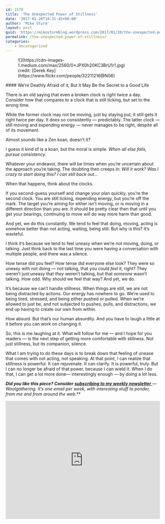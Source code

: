 ```yaml
---
id: 1578
title: 'The Unexpected Power of Stillness'
date: '2017-01-20T18:31:45+00:00'
author: 'Mike Sturm'
layout: post
guid: 'https://mikesturmblog.wordpress.com/2017/01/20/the-unexpected-power-of-stillness/'
permalink: /the-unexpected-power-of-stillness/
categories:
    - Uncategorized
---
```


<figure class="wp-caption">![](https://cdn-images-1.medium.com/max/2560/0*JPX0h20KC3BrU1r1.jpg)<figcaption class="wp-caption-text">credit: [Derek Key](https://www.flickr.com/people/32211216@N06)</figcaption></figure>#### We’re Deathly Afraid of it, But it May Be the Secret to a Good Life

There is an old saying that even a broken clock is right twice a day. Consider how that compares to a clock that is still ticking, but set to the wrong time.

While the former clock may not be moving, just by staying put, it still gets it right twice per day. It does so consistently — predictably. The latter clock — still moving and expending energy — never manages to be right, despite all of its movement.

Almost sounds like a Zen koan, doesn’t it?

I guess it kind of is a koan, but the moral is simple. *When all else fails, pursue consistency.*

Whatever your endeavor, there will be times when you’re uncertain about the approach you’re taking. The doubting then creeps in: *Will it work? Was I crazy to start doing this? I can still back out…*

When that happens, think about the clocks.

If you second-guess yourself and change your plan quickly, you’re the second clock. You are still ticking, expending energy, but you’re off the mark. The target you’re aiming for either isn’t moving, or is moving in a different direction than you are. It should be pretty clear then that until you get your bearings, continuing to move will do way more harm than good.

And yet, we do this constantly. We tend to feel that doing, moving, acting is somehow better than not acting, waiting, being still. But why is this? It’s wasteful.

I think it’s because we tend to feel uneasy when we’re not moving, doing, or talking. Just think back to the last time you were having a conversation with multiple people, and there was a silence.

How tense did you feel? How tense did everyone else look? They were so uneasy with not doing — not talking, that you could *feel* it, right? They weren’t just uneasy that *they* weren’t talking, but that *someone* wasn’t talking. How odd. Why should we feel that way? And yet, we do.

It’s because we can’t handle stillness. When things are still, we are not being distracted by actions. Our energy has nowhere to go. We’re used to being tired, stressed, and being either pushed or pulled. When we’re allowed to just be, and not subjected to pushes, pulls, and distractions, we end up having to create our own from within.

How absurd. But that’s our human absurdity. And you have to laugh a little at it before you can work on changing it.

So, this is me laughing at it. What will follow for me — and I hope for you readers — is the next step of getting more comfortable with stillness. Not just stillness, but its companion, silence.

What I am trying to do these days is to break down that feeling of unease that comes with not acting, not speaking. At that point, I can realize that stillness is powerful. It can rejuvenate. It can clarify. It is powerful, truly. But I can no longer be afraid of that power, because I can wield it. When I do that, I can get a lot more done— interestingly enough — by *doing* a lot less.

***Did you like this piece? Consider*** [***subscribing to my weekly newsletter*** ](http://tinyletter.com/mike_sturm)***—* Woolgathering*. It’s one email per week, with interesting stuff to ponder, from me and from around the web.***

<iframe class="wp-embedded-content" data-secret="r3b23xQptT" frameborder="0" height="386" loading="lazy" sandbox="allow-scripts" scrolling="no" security="restricted" src="https://upscri.be/f/61f5e9?as_embed=true#?secret=r3b23xQptT" title="Subscribe to Woolgathering" width="100%"></iframe>